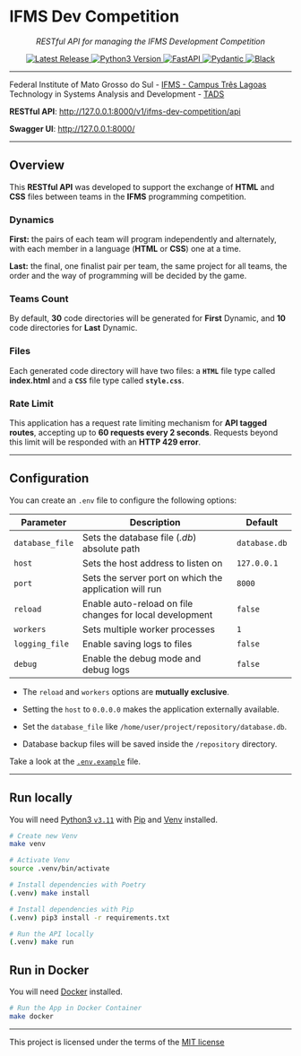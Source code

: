 # IFMS Dev Competition

<p align="center">
  <em>RESTful API for managing the IFMS Development Competition</em>
</p>
<p align="center">
  <a href="https://github.com/mauprogramador/ifms-dev-competition/releases/latest" target="_blank" rel="external" title="Latest Release">
    <img src="https://img.shields.io/github/v/tag/mauprogramador/ifms-dev-competition?logo=github&label=Release&color=E9711C" alt="Latest Release">
  </a>
  <a href="https://www.python.org/" target="_blank" rel="external" title="Python3 Version">
    <img src="https://img.shields.io/badge/Python-v3.11-FBDA4E?logo=python&logoColor=FFF&labelColor=3776AB" alt="Python3 Version">
  </a>
  <a href="https://fastapi.tiangolo.com/" target="_blank" rel="external" title="FastAPI">
    <img src="https://img.shields.io/badge/FastAPI-009688?logo=fastapi&logoColor=FFF" alt="FastAPI">
  </a>
  <a href="https://docs.pydantic.dev/latest/" target="_blank" rel="external" title="Pydantic">
    <img src="https://img.shields.io/badge/Pydantic-E92063?logo=pydantic&logoColor=FFF" alt="Pydantic">
  </a>
  <a href="https://black.readthedocs.io/en/stable/" target="_blank" rel="external" title="Black">
    <img src="https://img.shields.io/badge/Black-000?logo=readthedocs&logoColor=FFF" alt="Black">
  </a>
</p>

---

Federal Institute of Mato Grosso do Sul - <a href="https://www.ifms.edu.br/campi/campus-tres-lagoas" target="_blank" rel="external" title="IFMS - Campus Três Lagoas">IFMS - Campus Três Lagoas</a><br/>
Technology in Systems Analysis and Development - <a href="https://www.ifms.edu.br/campi/campus-tres-lagoas/cursos/graduacao/analise-e-desenvolvimento-de-sistemas" target="_blank" rel="external" title="TADS">TADS</a><br/>

**RESTful API**: <a href="http://127.0.0.1:8000/v1/ifms-dev-competition/api" target="_blank" rel="external" title="Web API">http://127.0.0.1:8000/v1/ifms-dev-competition/api</a>

**Swagger UI**: <a href="http://127.0.0.1:8000/docs" target="_blank" rel="external" title="Swagger UI">http://127.0.0.1:8000/</a>

---

## Overview

This **RESTful API** was developed to support the exchange of **HTML** and **CSS** files between teams in the **IFMS** programming competition.

### Dynamics

**First:** the pairs of each team will program independently and alternately, with each member in a language (**HTML** or **CSS**) one at a time.

**Last:** the final, one finalist pair per team, the same project for all teams, the order and the way of programming will be decided by the game.

### Teams Count

By default, **30** code directories will be generated for **First** Dynamic, and **10** code directories for **Last** Dynamic.

### Files

Each generated code directory will have two files: a **`HTML`** file type called **index.html** and a **`CSS`** file type called **`style.css`**.

### Rate Limit

This application has a request rate limiting mechanism for **API tagged routes**, accepting up to **60 requests every 2 seconds**. Requests beyond this limit will be responded with an **HTTP 429 error**.

---

## Configuration

You can create an `.env` file to configure the following options:

| **Parameter**   | **Description**                                            | **Default**   |
| --------------- | ---------------------------------------------------------- | ------------- |
| `database_file` | Sets the database file (*.db*) absolute path               | `database.db` |
| `host`          | Sets the host address to listen on                         | `127.0.0.1`   |
| `port`          | Sets the server port on which the application will run     | `8000`        |
| `reload`        | Enable auto-reload on file changes for local development   | `false`       |
| `workers`       | Sets multiple worker processes                             | `1`           |
| `logging_file`  | Enable saving logs to files                                | `false`       |
| `debug`         | Enable the debug mode and debug logs                       | `false`       |

- The `reload` and `workers` options are **mutually exclusive**.

- Setting the `host` to `0.0.0.0` makes the application externally available.

- Set the `database_file` like `/home/user/project/repository/database.db`.

- Database backup files will be saved inside the `/repository` directory.

Take a look at the [`.env.example`](./.env.example) file.

---

## Run locally

You will need <a href="https://www.python.org/downloads/release/python-3117/" target="_blank" rel="external" title="Python3.11">Python3 `v3.11`</a> with <a href="https://pip.pypa.io/en/stable/installation/" target="_blank" rel="external" title="Pip">Pip</a> and <a href="https://docs.python.org/3/library/venv.html" target="_blank" rel="external" title="Pip">Venv</a> installed.

```bash
# Create new Venv
make venv

# Activate Venv
source .venv/bin/activate

# Install dependencies with Poetry
(.venv) make install

# Install dependencies with Pip
(.venv) pip3 install -r requirements.txt

# Run the API locally
(.venv) make run
```

## Run in Docker

You will need <a href="https://www.docker.com/" target="_blank" rel="external" title="Docker">Docker</a> installed.

```bash
# Run the App in Docker Container
make docker
```

---

This project is licensed under the terms of the [MIT license](./LICENSE)
